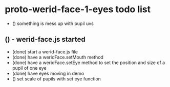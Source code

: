 # proto-werid-face-1-eyes todo list

* () something is mess up with pupil uvs

## () - werid-face.js started
* (done) start a werid-face.js file
* (done) have a weridFace.setMouth method
* (done) have a weridFace.setEye method to set the position and size of a pupil of one eye
* (done) have eyes moving in demo
* () set scale of pupils with set eye function
